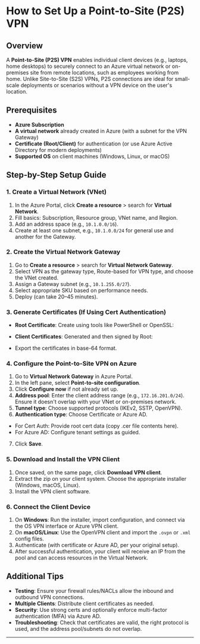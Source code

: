 # How to Set Up a Point-to-Site (P2S) VPN

## Overview

A **Point-to-Site (P2S) VPN** enables individual client devices (e.g., laptops, home desktops) to securely connect to an Azure virtual network or on-premises site from remote locations, such as employees working from home. Unlike Site-to-Site (S2S) VPNs, P2S connections are ideal for small-scale deployments or scenarios without a VPN device on the user's location.

## Prerequisites

- **Azure Subscription**
- **A virtual network** already created in Azure (with a subnet for the VPN Gateway)
- **Certificate (Root/Client)** for authentication (or use Azure Active Directory for modern deployments)
- **Supported OS** on client machines (Windows, Linux, or macOS)

## Step-by-Step Setup Guide

### 1. Create a Virtual Network (VNet)
1. In the Azure Portal, click **Create a resource** > search for **Virtual Network**.
2. Fill basics: Subscription, Resource group, VNet name, and Region.
3. Add an address space (e.g., `10.1.0.0/16`).
4. Create at least one subnet, e.g., `10.1.0.0/24` for general use and another for the Gateway.

### 2. Create the Virtual Network Gateway
1. Go to **Create a resource** > search for **Virtual Network Gateway**.
2. Select VPN as the gateway type, Route-based for VPN type, and choose the VNet created.
3. Assign a Gateway subnet (e.g., `10.1.255.0/27`).
4. Select appropriate SKU based on performance needs.
5. Deploy (can take 20–45 minutes).

### 3. Generate Certificates (If Using Cert Authentication)
- **Root Certificate**: Create using tools like PowerShell or OpenSSL:

- **Client Certificates**: Generated and then signed by Root:  
- Export the certificates in base-64 format.

### 4. Configure the Point-to-Site VPN on Azure
1. Go to **Virtual Network Gateway** in Azure Portal.
2. In the left pane, select **Point-to-site configuration**.
3. Click **Configure now** if not already set up.
4. **Address pool**: Enter the client address range (e.g., `172.16.201.0/24`). Ensure it doesn't overlap with your VNet or on-premises network.
5. **Tunnel type**: Choose supported protocols (IKEv2, SSTP, OpenVPN).
6. **Authentication type**: Choose Certificate or Azure AD.
 - For Cert Auth: Provide root cert data (copy .cer file contents here).
 - For Azure AD: Configure tenant settings as guided.
7. Click **Save**.

### 5. Download and Install the VPN Client
1. Once saved, on the same page, click **Download VPN client**.
2. Extract the zip on your client system. Choose the appropriate installer (Windows, macOS, Linux).
3. Install the VPN client software.

### 6. Connect the Client Device
1. On **Windows**: Run the installer, import configuration, and connect via the OS VPN interface or Azure VPN client.
2. On **macOS/Linux**: Use the OpenVPN client and import the `.ovpn` or `.xml` config files.
3. Authenticate (with certificate or Azure AD, per your original setup).
4. After successful authentication, your client will receive an IP from the pool and can access resources in the Virtual Network.

## Additional Tips

- **Testing**: Ensure your firewall rules/NACLs allow the inbound and outbound VPN connections.
- **Multiple Clients**: Distribute client certificates as needed.
- **Security**: Use strong certs and optionally enforce multi-factor authentication (MFA) via Azure AD.
- **Troubleshooting**: Check that certificates are valid, the right protocol is used, and the address pool/subnets do not overlap.

---

  


